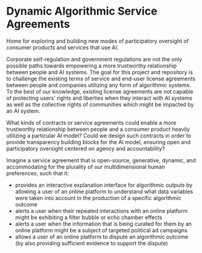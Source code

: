 # Dynamic Algorithmic Service Agreements
Home for exploring and building new modes of participatory oversight of consumer products and services that use AI.

Corporate self-regulation and government regulations are not the only possible paths towards empowering a more trustworthy relationship between people and AI systems. The goal for this project and repository is to challenge the existing terms of service and end-user license agreements between people and companies utilizing any form of algorithmic systems. To the best of our knowledge, existing license agreements are not capable of protecting users’ rights and liberties when they interact with AI systems as well as the collective rights of communities which might be impacted by an AI system.

What kinds of contracts or service agreements could enable a more trustworthy relationship between people and a consumer product heavily utilizing a particular AI model? Could we design such contracts in order to provide transparency building blocks for the AI model, ensuring open and participatory oversight centered on agency and accountability?

Imagine a service agreement that is open-source, generative, dynamic, and accommodating for the plurality of our multidimensional human preferences, such that it:
* provides an interactive explanation interface for algorithmic outputs by allowing a user of an online platform to understand what data variables were taken into account in the production of a specific algorithmic outcome
* alerts a user when their repeated interactions with an online platform might be exhibiting a filter bubble or echo chamber effects
* alerts a user when the information that is being curated for them by an online platform might be a subject of targeted political ad campaigns
* allows a user of an online platform to dispute an algorithmic outcome (by also providing sufficient evidence to support the dispute) 
